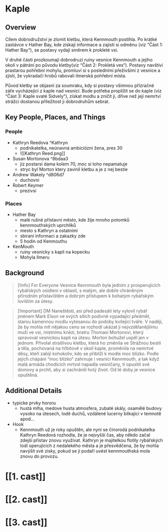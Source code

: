 # Kaple
## Overview
Cílem dobrodružství je zlomit kletbu, která Kennmouth postihla. Po krátké zastávce v Hather Bay, kde získají informace a zajistí si odměnu (viz “Část 1: Hather Bay“), se postavy vydají směrem k prokleté vsi.

V druhé části prozkoumají dobrodruzi ruiny vesnice Kennmouth a jejího okolí v pátrání po původu kletby(viz “Část 2: Prokletá ves“). Postavy navštíví prastarou pohřební mohylu, promluví si s posledními přeživšími z vesnice a zjistí, že vykradači hrobů rabovali ilmerská
pohřební místa.

Původ kletby se objasní za soumraku, kdy si postavy všimnou přízračné záře vycházející z kaple nad vesnicí. Bude potřeba proplížit se do kaple (viz “Část 3: Kaple svaté Sidvely“), získat modlu a zničit ji, dříve než její nemrtví strážci dostanou příležitost ji dobrodruhům sebrat.

## Key People, Places, and Things
### People
- Kathryn Reedova ^Kathryn
	- podnikatelka, neúnavná ambiciózní žena, pres 30
	- ![[Kathryn Reed.png]]
- Susan Mortonova ^8bdaa3
	- jiz postarsi dama kolem 70, moc si toho nepamatuje
	- stryc byl Morton ktery zavinil kletbu a je z nej bestie
- Andrew Wakely ^d806d7
	- duchovni
- Robert Keymer
	- prezivsi

### Places
- Hather Bay
	- malé rušné přístavní město, kde žije mnoho potomků kennmouthských uprchlíků
	- mesto s Kathryn a ostatnimi 
	- sbirani informaci a zakazky zde
	- 5 hodin od Kenmouthu
- KenMouth
	- ruiny vesnicky s kapli na kopecku
	- Mohyla Ilmeru

## Background

> [!info] For Everyone
> Vesnice Kennmouth byla jedním z prosperujících rybářských osídlení v oblasti, s malým, ale dobře chráněným přírodním přístavištěm a dobrým přístupem k bohatým rybářským lovištím za útesy.

> [!important] DM
> Naneštěstí, asi před padesáti lety vylovil rybář jménem Mark Elson ve svých sítích podivně vypadající předmět, starou kamennou modlu vytesanou do podoby kvílející tváře. V naději, že by mohla mít nějakou cenu se rozhodl ukázat ji nejvzdělanějšímu muži ve vsi, místnímu knězi, bratru Thomasi Mortonovi, který spravoval vesnickou kapli na útesu. Morton bohužel uspěl jen v jednom. Přivolal strašlivou kletbu, která ho změnila ve Strážnou bestii a těla, pochovaná na hřbitově v okolí kaple, proměnila na nemrtvé děsy, kteří zabijí kohokoliv, kdo se přiblíží k modle moc blízko. Podle jejich chápání “moc blízko“ zahrnuje i vesnici Kennmouth, a tak když malá armáda chodících mrtvol napadla vesničany, ti opustili své domovy a prchli, aby si zachránili holý život. Od té doby je vesnice opuštěná.

## Additional Details
- typicke prvky hororu
	- hustá mlha, medove husta atmosfera, zubaté skály, osamělé budovy vysoko na útesech, lodě duchů, vzdálené lucerny blikající v temnotě apod...
- Hook
	- Kennmouth už je roky opuštěn, ale nyní se činorodá podnikatelka Kathryn Reedová rozhodla, že je nejvyšší čas, aby někdo začal zdejší přístav znovu využívat. Kathryn je majitelkou flotily rybářských lodí operujících z nedalekého města a je přesvědčena, že by mohla navýšit své zisky, pokud se jí podaří uvést kennmouthská mola znovu do provozu.


# [[1. cast]]

# [[2. cast]]

# [[3. cast]]

